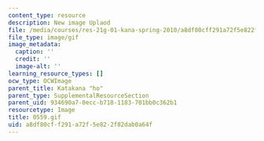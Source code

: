 ```yaml
---
content_type: resource
description: New image Uplaod
file: /media/courses/res-21g-01-kana-spring-2010/a8df80cff291a72f5e822f82dab0a64f_0559.gif
file_type: image/gif
image_metadata:
  caption: ''
  credit: ''
  image-alt: ''
learning_resource_types: []
ocw_type: OCWImage
parent_title: Katakana "ho"
parent_type: SupplementalResourceSection
parent_uid: 934690a7-0ecc-b718-1183-701bb0c362b1
resourcetype: Image
title: 0559.gif
uid: a8df80cf-f291-a72f-5e82-2f82dab0a64f
---
```


